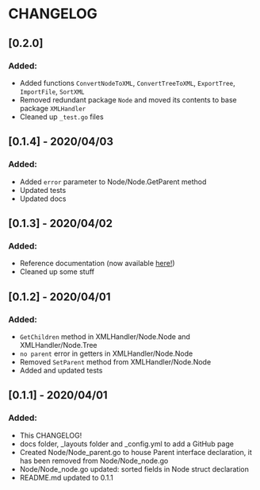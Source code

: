 # CHANGELOG

## [0.2.0]

### Added:
- Added functions `ConvertNodeToXML`, `ConvertTreeToXML`, `ExportTree`, `ImportFile`, `SortXML`
- Removed redundant package `Node` and moved its contents to base package `XMLHandler`
- Cleaned up `_test.go` files

## [0.1.4] - 2020/04/03

### Added:
- Added `error` parameter to Node/Node.GetParent method
- Updated tests
- Updated docs

## [0.1.3] - 2020/04/02

### Added:
- Reference documentation (now available [here!](https://freedee15.github.io/XMLHandler))
- Cleaned up some stuff

## [0.1.2] - 2020/04/01

### Added:

- `GetChildren` method in XMLHandler/Node.Node and XMLHandler/Node.Tree
- `no parent` error in getters in XMLHandler/Node.Node
- Removed `SetParent` method from XMLHandler/Node.Node
- Added and updated tests

## [0.1.1] - 2020/04/01

### Added:

- This CHANGELOG!
- docs folder, _layouts folder and _config.yml to add a GitHub page
- Created Node/Node_parent.go to house Parent interface declaration, it has been removed from Node/Node_node.go
- Node/Node_node.go updated: sorted fields in Node struct declaration
- README.md updated to 0.1.1
